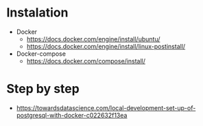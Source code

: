 # Instalation
* Docker
    * https://docs.docker.com/engine/install/ubuntu/
    * https://docs.docker.com/engine/install/linux-postinstall/
* Docker-compose
    * https://docs.docker.com/compose/install/

# Step by step
* https://towardsdatascience.com/local-development-set-up-of-postgresql-with-docker-c022632f13ea